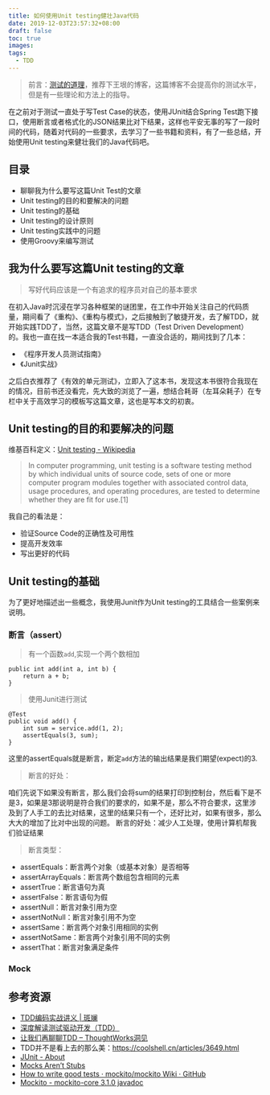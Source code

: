 ```yaml
---
title: 如何使用Unit testing健壮Java代码
date: 2019-12-03T23:57:32+08:00
draft: false
toc: true
images:
tags:
  - TDD
---
```


> 前言：[测试的道理](http://www.yinwang.org/blog-cn/2016/09/14/tests)，推荐下王垠的博客，这篇博客不会提高你的测试水平，但是有一些理论和方法上的指导。  

在之前对于测试一直处于写Test Case的状态，使用JUnit结合Spring Test跑下接口，使用断言或者格式化的JSON结果比对下结果，这样也平安无事的写了一段时间的代码，随着对代码的一些要求，去学习了一些书籍和资料，有了一些总结，开始使用Unit testing来健壮我们的Java代码吧。


## 目录
* 聊聊我为什么要写这篇Unit Test的文章
* Unit testing的目的和要解决的问题
* Unit testing的基础
* Unit testing的设计原则
* Unit testing实践中的问题
* 使用Groovy来编写测试

## 我为什么要写这篇Unit testing的文章
> 写好代码应该是一个有追求的程序员对自己的基本要求  

在初入Java时沉浸在学习各种框架的谜团里，在工作中开始关注自己的代码质量，期间看了《重构》、《重构与模式》，之后接触到了敏捷开发，去了解TDD，就开始实践TDD了，当然，这篇文章不是写TDD（Test Driven Development）的。我也一直在找一本适合我的Test书籍，一直没合适的，期间找到了几本：
* 《程序开发人员测试指南》
* 《Junit实战》

之后白衣推荐了《有效的单元测试》，立即入了这本书，发现这本书很符合我现在的情况，目前书还没看完，先大致的浏览了一遍，想结合耗哥（左耳朵耗子）在专栏中关于高效学习的模板写这篇文章，这也是写本文的初衷。

## Unit testing的目的和要解决的问题
维基百科定义：[Unit testing - Wikipedia](https://en.wikipedia.org/wiki/Unit_testing)

> In computer programming, unit testing is a software testing method by which individual units of source code, sets of one or more computer program modules together with associated control data, usage procedures, and operating procedures, are tested to determine whether they are fit for use.[1]  

我自己的看法是：
* 验证Source Code的正确性及可用性
* 提高开发效率
* 写出更好的代码

## Unit testing的基础
为了更好地描述出一些概念，我使用Junit作为Unit testing的工具结合一些案例来说明。

### 断言（assert）

> 有一个函数`add`,实现一个两个数相加  

```
public int add(int a, int b) {
    return a + b;
}
```

> 使用Junit进行测试  

```
@Test
public void add() {
    int sum = service.add(1, 2);
    assertEquals(3, sum);
}
```

这里的assertEquals就是断言，断定`add`方法的输出结果是我们期望(expect)的3.


> 断言的好处：  

咱们先说下如果没有断言，那么我们会将sum的结果打印到控制台，然后看下是不是3，如果是3那说明是符合我们的要求的，如果不是，那么不符合要求，这里涉及到了人手工的去比对结果，这里的结果只有一个，还好比对，如果有很多，那么大大的增加了比对中出现的问题。
断言的好处：减少人工处理，使用计算机帮我们验证结果


> 断言类型：  

* assertEquals：断言两个对象（或基本对象）是否相等
* assertArrayEquals：断言两个数组包含相同的元素
* assertTrue：断言语句为真
* assertFalse：断言语句为假
* assertNull：断言对象引用为空
* assertNotNull：断言对象引用不为空
* assertSame：断言两个对象引用相同的实例
* assertNotSame：断言两个对象引用不同的实例
* assertThat：断言对象满足条件

### Mock


## 参考资源

- [TDD编码实战讲义 | 斑斓](http://zhangyi.xyz/handout-tdd-code-kata/)
- [深度解读测试驱动开发（TDD）](https://gitbook.cn/books/58c2ac77306e988f12697f16/index.html)
- [让我们再聊聊TDD – ThoughtWorks洞见](https://insights.thoughtworks.cn/talk-about-tdd-again/)
- TDD并不是看上去的那么美：https://coolshell.cn/articles/3649.html
- [JUnit -     About](https://junit.org/junit4/)
- [Mocks Aren’t Stubs](https://martinfowler.com/articles/mocksArentStubs.html)
- [How to write good tests · mockito/mockito Wiki · GitHub](https://github.com/mockito/mockito/wiki/How-to-write-good-tests)
- [Mockito - mockito-core 3.1.0 javadoc](https://javadoc.io/doc/org.mockito/mockito-core/latest/org/mockito/Mockito.html)